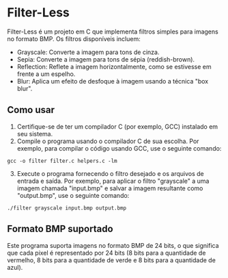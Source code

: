 # Filter-Less #

Filter-Less é um projeto em C que implementa filtros simples para imagens no formato BMP. Os filtros disponíveis incluem:

  * Grayscale: Converte a imagem para tons de cinza.
  * Sepia: Converte a imagem para tons de sépia (reddish-brown).
  * Reflection: Reflete a imagem horizontalmente, como se estivesse em frente a um espelho.
  * Blur: Aplica um efeito de desfoque à imagem usando a técnica "box blur".

## Como usar ##

  1. Certifique-se de ter um compilador C (por exemplo, GCC) instalado em seu sistema.
  2. Compile o programa usando o compilador C de sua escolha. Por exemplo, para compilar o código usando GCC, use o seguinte comando:

    gcc -o filter filter.c helpers.c -lm

  3. Execute o programa fornecendo o filtro desejado e os arquivos de entrada e saída. Por exemplo, para aplicar o filtro "grayscale" a uma imagem chamada "input.bmp" e salvar a imagem resultante como "output.bmp", use o seguinte comando:

    ./filter grayscale input.bmp output.bmp

## Formato BMP suportado ##

Este programa suporta imagens no formato BMP de 24 bits, o que significa que cada pixel é representado por 24 bits (8 bits para a quantidade de vermelho, 8 bits para a quantidade de verde e 8 bits para a quantidade de azul).
